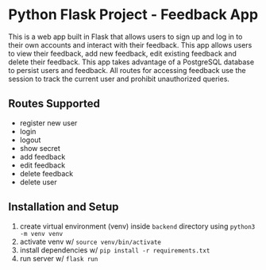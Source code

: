 # Python Flask Project - Feedback App

This is a web app built in Flask that allows users to sign up and log in to their own accounts and interact with their feedback. This app allows users to view their feedback, add new feedback, edit existing feedback and delete their feedback. This app takes advantage of a PostgreSQL database to persist users and feedback. All routes for accessing feedback use the session to track the current user and prohibit unauthorized queries.

## Routes Supported
- register new user
- login
- logout
- show secret
- add feedback
- edit feedback
- delete feedback
- delete user


## Installation and Setup
1. create virtual environment (venv) inside `backend` directory using `python3 -m venv venv`
2. activate venv w/ `source venv/bin/activate`
3. install dependencies w/ `pip install -r requirements.txt`
4. run server w/ `flask run`